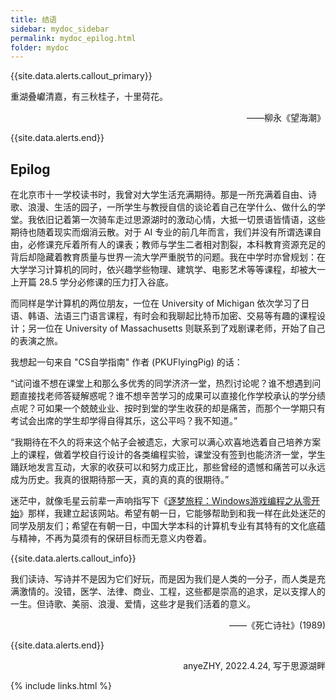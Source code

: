 ```yaml
---
title: 结语
sidebar: mydoc_sidebar
permalink: mydoc_epilog.html
folder: mydoc
---
```


{{site.data.alerts.callout_primary}}
<p>重湖叠巘清嘉，有三秋桂子，十里荷花。</p>
<p align="right">——柳永《望海潮》</p>

{{site.data.alerts.end}}

## Epilog

在北京市十一学校读书时，我曾对大学生活充满期待。那是一所充满着自由、诗歌、浪漫、生活的园子，一所学生与教授自信的谈论着自己在学什么、做什么的学堂。我依旧记着第一次骑车走过思源湖时的激动心情，大抵一切景语皆情语，这些期待也随着现实而烟消云散。对于 AI 专业的前几年而言，我们并没有所谓选课自由，必修课充斥着所有人的课表；教师与学生二者相对割裂，本科教育资源充足的背后却隐藏着教育质量与世界一流大学严重脱节的问题。我在中学时亦曾规划：在大学学习计算机的同时，依兴趣学些物理、建筑学、电影艺术等等课程，却被大一上开篇 28.5 学分必修课的压力打入谷底。

而同样是学计算机的两位朋友，一位在 University of Michigan 依次学习了日语、韩语、法语三门语言课程，有时会和我聊起比特币加密、交易等有趣的课程设计；另一位在 University of Massachusetts 则联系到了戏剧课老师，开始了自己的表演之旅。

我想起一句来自 "CS自学指南" 作者 (PKUFlyingPig) 的话：

“试问谁不想在课堂上和那么多优秀的同学济济一堂，热烈讨论呢？谁不想遇到问题直接找老师答疑解惑呢？谁不想辛苦学习的成果可以直接化作学校承认的学分绩点呢？可如果一个兢兢业业、按时到堂的学生收获的却是痛苦，而那个一学期只有考试会出席的学生却学得自得其乐，这公平吗？我不知道。”

“我期待在不久的将来这个帖子会被遗忘，大家可以满心欢喜地选着自己培养方案上的课程，做着学校自行设计的各类编程实验，课堂没有签到也能济济一堂，学生踊跃地发言互动，大家的收获可以和努力成正比，那些曾经的遗憾和痛苦可以永远成为历史。我真的很期待那一天，真的真的真的很期待。”

迷茫中，就像毛星云前辈一声响指写下《[逐梦旅程：Windows游戏编程之从零开始](https://baike.baidu.com/item/逐梦旅程：Windows游戏编程之从零开始/19880852)》那样，我建立起该网站。希望有朝一日，它能够帮助到和我一样在此处迷茫的同学及朋友们；希望在有朝一日，中国大学本科的计算机专业有其特有的文化底蕴与精神，不再为莫须有的保研目标而无意义内卷着。

{{site.data.alerts.callout_info}}

<p>我们读诗、写诗并不是因为它们好玩，而是因为我们是人类的一分子，而人类是充满激情的。没错，医学、法律、商业、工程，这些都是崇高的追求，足以支撑人的一生。但诗歌、美丽、浪漫、爱情，这些才是我们活着的意义。</p>
<p align="right">——《死亡诗社》(1989)</p>

{{site.data.alerts.end}}

<p align="right">anyeZHY, 2022.4.24, 写于思源湖畔</p>

{% include links.html %}

